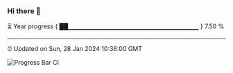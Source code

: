 ### Hi there 👋

⏳ Year progress { ██▁▁▁▁▁▁▁▁▁▁▁▁▁▁▁▁▁▁▁▁▁▁▁▁▁▁▁▁ } 7.50 %

---

⏰ Updated on Sun, 28 Jan 2024 10:36:00 GMT

![Progress Bar CI](https://github.com/IshwaranRudhara/GIT-ACTION/workflows/Progress%20Bar%20CI/badge.svg)
